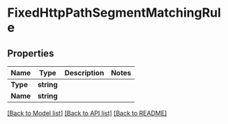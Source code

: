 # FixedHttpPathSegmentMatchingRule

## Properties

Name | Type | Description | Notes
------------ | ------------- | ------------- | -------------
**Type** | **string** |  | 
**Name** | **string** |  | 

[[Back to Model list]](../README.md#documentation-for-models) [[Back to API list]](../README.md#documentation-for-api-endpoints) [[Back to README]](../README.md)


